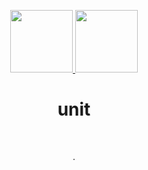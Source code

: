 <p align="center">
    <a href="https://unitfactory.net/en/" target="_blank">
        <img src="https://github.com/sator4iiik/UNIT_FACTORY_UCODE/blob/master/.git_images/unit_logo.png?raw=true" height="100px">
    </a>
    <a href="https://ucode.world/en/" target="_blank">
        <img src="https://github.com/sator4iiik/UNIT_FACTORY_UCODE/blob/master/.git_images/ucode_logo.png?raw=true" height="100px">
    </a>
    <h1 align="center">unit</h1>
    <br>
</p>
<p align="center">.</p>
